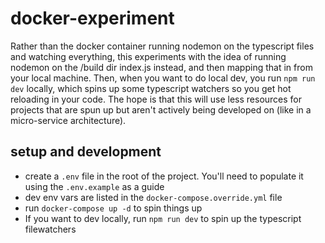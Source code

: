 # docker-experiment

Rather than the docker container running nodemon on the typescript files and watching everything, this experiments with the idea of running nodemon on the /build dir index.js instead, and then mapping that in from your local machine. Then, when you want to do local dev, you run `npm run dev` locally, which spins up some typescript watchers so you get hot reloading in your code. The hope is that this will use less resources for projects that are spun up but aren't actively being developed on (like in a micro-service architecture).

## setup and development

- create a `.env` file in the root of the project. You'll need to populate it using the `.env.example` as a guide
- dev env vars are listed in the `docker-compose.override.yml` file
- run `docker-compose up -d` to spin things up
- If you want to dev locally, run `npm run dev` to spin up the typescript filewatchers
